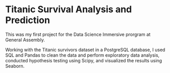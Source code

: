 # Titanic Survival Analysis and Prediction

This was my first project for the Data Science Immersive prorgram at General Assembly.

Working with the Titanic survivors dataset in a PostgreSQL database, I used SQL and Pandas to clean the data and perform exploratory data analysis, conducted hypothesis testing using Scipy, and visualized the results using Seaborn.
